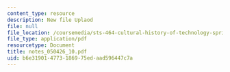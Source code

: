 ```yaml
---
content_type: resource
description: New file Uplaod
file: null
file_location: /coursemedia/sts-464-cultural-history-of-technology-spring-2005/b6e319014773186975edaad596447c7a_notes_050426_10.pdf
file_type: application/pdf
resourcetype: Document
title: notes_050426_10.pdf
uid: b6e31901-4773-1869-75ed-aad596447c7a
---
```

